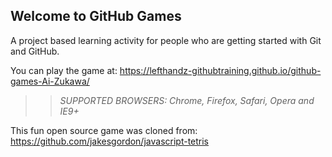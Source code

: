 ## Welcome to GitHub Games

A project based learning activity for people who are getting started with Git and GitHub.

You can play the game at: https://lefthandz-githubtraining.github.io/github-games-Ai-Zukawa/

>> _*SUPPORTED BROWSERS*: Chrome, Firefox, Safari, Opera and IE9+_

This fun open source game was cloned from: https://github.com/jakesgordon/javascript-tetris

